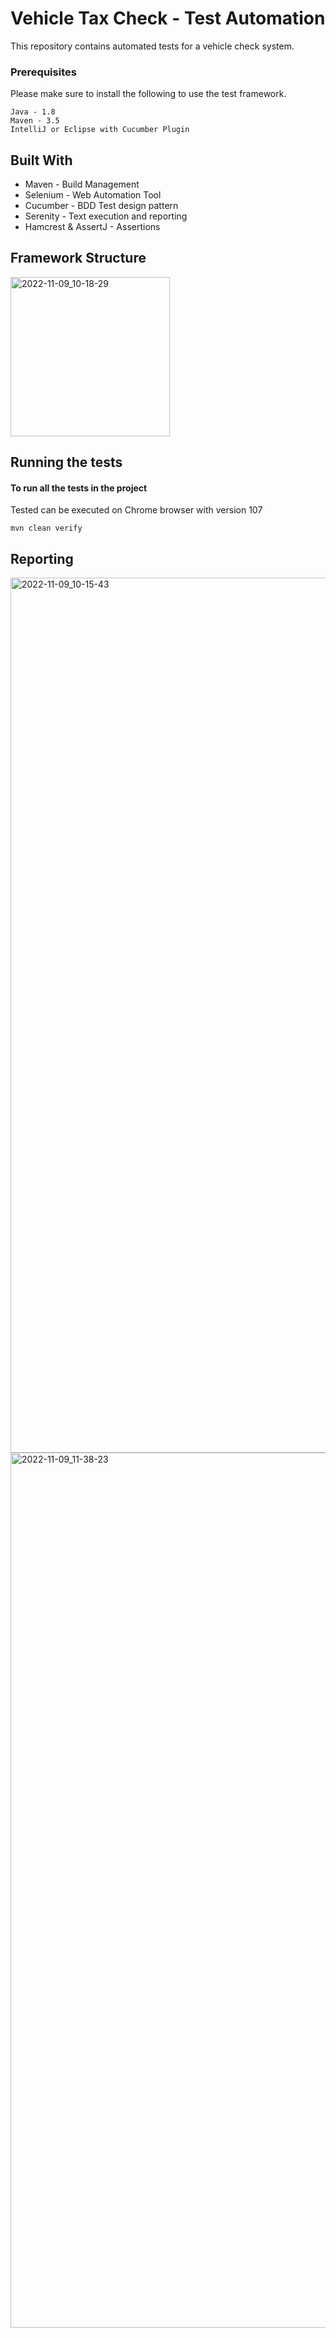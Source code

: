# Vehicle Tax Check - Test Automation

This repository contains automated tests for a vehicle check system.


### Prerequisites

Please make sure to install the following to use the test framework.

```
Java - 1.8
Maven - 3.5
IntelliJ or Eclipse with Cucumber Plugin
```

## Built With

* Maven - Build Management
* Selenium - Web Automation Tool
* Cucumber - BDD Test design pattern
* Serenity - Text execution and reporting
* Hamcrest & AssertJ - Assertions

## Framework Structure

<img width="255" alt="2022-11-09_10-18-29" src="https://user-images.githubusercontent.com/29984950/200814209-5a56cf6e-5901-4ddc-bdaa-663fceb0130e.png">


## Running the tests

#### To run all the tests in the project
Tested can be executed on Chrome browser with version 107

```
mvn clean verify

```

## Reporting

<img width="1400" alt="2022-11-09_10-15-43" src="https://user-images.githubusercontent.com/29984950/200814306-90a159e2-2149-4ea3-8221-51469616f1ff.png">

<img width="1400" alt="2022-11-09_11-38-23" src="https://user-images.githubusercontent.com/29984950/200821081-e138791e-ba7e-47be-938d-52f516da0cbe.png">

